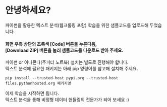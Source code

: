 # 안녕하세요?

파이썬을 활용한 텍스트 분석(웹크롤링 포함) 학습을 위한 샘플코드를 업로드해 두었습니다.
#### 화면 우측 상단의 초록색 [Code] 버튼을 누른다음,<br/>[Download ZIP] 버튼을 눌러 샘플코드를 다운로드 받아 주세요.


파이썬 or 아나콘다(주피터 노트북) 설치는 별도로 진행해야 합니다.<br/>텍스트 분석에 필요한 패키지는 아래 pip 명령어를 참고해 설치해 주세요.

    pip install --trusted-host pypi.org --trusted-host files.pythonhosted.org 패키지명

이제 학습을 시작하면 됩니다.<br/>텍스트 분석을 통해 비정형 데이터 핸들링의 전문가가 되어 보세요 :)

